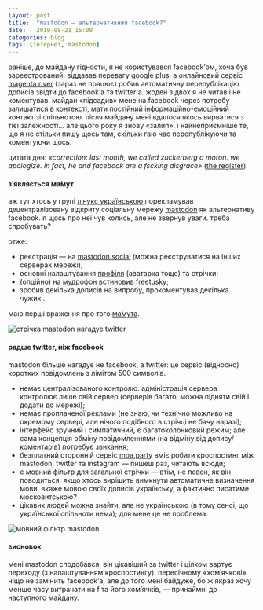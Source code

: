 ```yaml
---
layout: post
title:  "mastodon — альтернативний facebook?"
date:   2019-08-21 15:00
categories: blog
tags: [інтернет, mastodon]
---
```


раніше, до майдану гідности, я не користувався facebook’ом, хоча був зареєстрований: віддавав перевагу google plus, а онлайновий сервіс [magenta river](https://magentariver.com) (зараз не працює) робив автоматичну перепублікацію дописів звідти до facebook’а та twitter’а. жоден з двох я не читав і не коментував. майдан «підсадив» мене на facebook через потребу залишатися в контексті, мати постійний інформаційно-емоційний контакт зі спільнотою. після майдану мені вдалося якось вирватися з тієї залежності… але цього року я знову «залип». і найнеприємніше те, що я не стільки пишу щось там, скільки гаю час перепублікуючи та коментуючи щось.

цитата дня: *«correction: last month, we called zuckerberg a moron. we apologize. in fact, he and facebook are a fscking disgrace»* ([the register](https://www.theregister.co.uk/2019/03/01/facebook_teentracking_app)).

#### з’являється ма́мут

аж тут хтось у групі [лінукс українською](https://www.facebook.com/groups/1230503060395438) порекламував децентралізовану відкриту соціальну мережу [mastodon](https://uk.wikipedia.org/wiki/Mastodon) як альтернативу facebook. я щось про неї чув колись, але не звернув уваги. треба спробувать?

отже:

* реєстрація — на [mastodon.social](https://mastodon.social/invite/FubpwkvB) (можна реєструватися на інших серверах мережі);
* основні налаштування [профіля](https://mastodon.social/@tivasyk) (аватарка тощо) та стрічки;
* (опційно) на мудрофон встиновив [freetusky](https://f-droid.org/en/packages/com.thechiefmeat.freetusky);
* зробив декілька дописів на випробу, прокоментував декілька чужих…

маю перші враження про того [ма́мута](https://uk.wikipedia.org/wiki/%D0%9C%D0%B0%D0%BC%D1%83%D1%82). 

![стрічка mastodon нагадує twitter](/assets/images/2019/2019-08-21-mastodon-01.jpg)

#### радше twitter, ніж facebook

mastodon більше нагадує не facebook, а twitter: це сервіс (відносно) коротких повідомлень з лімітом 500 символів. 

* немає централізованого контролю: адміністрація сервера контролює лише свій сервер (серверів багато, можна підняти свій і додати до мережі);
* немає проплаченої реклами (не знаю, чи технічно можливо на окремому сервері, але нічого подібного в стрічці не бачу наразі);
* інтерфейс зручний і симпатичний, є багатоколонковий режим; але сама концепція обміну повідомленнями (на відміну від допису/коментарів) потребує звикання;
* безплатний сторонній сервіс [moa.party](https://moa.party) вміє робити кроспостинг між mastodon, twitter та instagram — пишеш раз, читають всюди;
* є мовний фільтр для загальної стрічки — втім, не певен, як він поводиться, якщо хтось вирішить вимкнути автоматичне визначення мови, вкаже мовою своїх дописів українську, а фактично писатиме московитською?
* цікавих людей можна знайти, але не українською (в тому сенсі, що української спільноти нема); для мене це не проблема.

![мовний фільтр mastodon](/assets/images/2019/2019-08-21-mastodon-02.jpg)

#### висновок

мені mastodon сподобався, він цікавіший за twitter і цілком вартує переходу (з налаштуванням кроспостингу). пересічному «хом’ячкові» ніщо не замінить facebook’а, але до того мені байдуже, бо ж якраз хочу менше часу витрачати на f та його хом’ячків, — принаймні до наступного майдану.